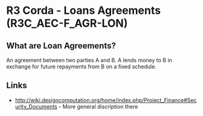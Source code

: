 # R3 Corda - Loans Agreements (R3C_AEC-F_AGR-LON)

## What are Loan Agreements?
An agreement between two parties A and B. A lends money to B in exchange for future repayments from B on a fixed schedule.

## Links
* http://wiki.designcomputation.org/home/index.php/Project_Finance#Security_Documents - More general discription there

